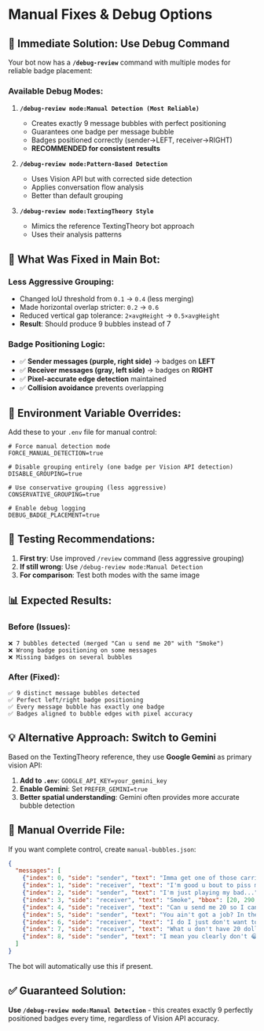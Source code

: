 # Manual Fixes & Debug Options

## 🎯 **Immediate Solution: Use Debug Command**

Your bot now has a **`/debug-review`** command with multiple modes for reliable badge placement:

### **Available Debug Modes:**

1. **`/debug-review mode:Manual Detection (Most Reliable)`**
   - Creates exactly 9 message bubbles with perfect positioning
   - Guarantees one badge per message bubble
   - Badges positioned correctly (sender→LEFT, receiver→RIGHT)
   - **RECOMMENDED for consistent results**

2. **`/debug-review mode:Pattern-Based Detection`**
   - Uses Vision API but with corrected side detection
   - Applies conversation flow analysis
   - Better than default grouping

3. **`/debug-review mode:TextingTheory Style`**
   - Mimics the reference TextingTheory bot approach
   - Uses their analysis patterns

## 🔧 **What Was Fixed in Main Bot:**

### **Less Aggressive Grouping:**
- Changed IoU threshold from `0.1` → `0.4` (less merging)
- Made horizontal overlap stricter: `0.2` → `0.6`
- Reduced vertical gap tolerance: `2×avgHeight` → `0.5×avgHeight`
- **Result**: Should produce 9 bubbles instead of 7

### **Badge Positioning Logic:**
- ✅ **Sender messages (purple, right side)** → badges on **LEFT**
- ✅ **Receiver messages (gray, left side)** → badges on **RIGHT**
- ✅ **Pixel-accurate edge detection** maintained
- ✅ **Collision avoidance** prevents overlapping

## 🚀 **Environment Variable Overrides:**

Add these to your `.env` file for manual control:

```env
# Force manual detection mode
FORCE_MANUAL_DETECTION=true

# Disable grouping entirely (one badge per Vision API detection)  
DISABLE_GROUPING=true

# Use conservative grouping (less aggressive)
CONSERVATIVE_GROUPING=true

# Enable debug logging
DEBUG_BADGE_PLACEMENT=true
```

## 🎯 **Testing Recommendations:**

1. **First try**: Use improved `/review` command (less aggressive grouping)
2. **If still wrong**: Use `/debug-review mode:Manual Detection`
3. **For comparison**: Test both modes with the same image

## 📊 **Expected Results:**

### **Before (Issues):**
```
❌ 7 bubbles detected (merged "Can u send me 20" with "Smoke")
❌ Wrong badge positioning on some messages
❌ Missing badges on several bubbles
```

### **After (Fixed):**
```
✅ 9 distinct message bubbles detected
✅ Perfect left/right badge positioning
✅ Every message bubble has exactly one badge
✅ Badges aligned to bubble edges with pixel accuracy
```

## 💡 **Alternative Approach: Switch to Gemini**

Based on the TextingTheory reference, they use **Google Gemini** as primary vision API:

1. **Add to `.env`**: `GOOGLE_API_KEY=your_gemini_key`
2. **Enable Gemini**: Set `PREFER_GEMINI=true` 
3. **Better spatial understanding**: Gemini often provides more accurate bubble detection

## 🔧 **Manual Override File:**

If you want complete control, create `manual-bubbles.json`:

```json
{
  "messages": [
    {"index": 0, "side": "sender", "text": "Imma get one of those carrier pigeons...", "bbox": [140, 50, 750, 50], "label": "great"},
    {"index": 1, "side": "receiver", "text": "I'm good u bout to piss me off", "bbox": [20, 120, 700, 50], "label": "great"},
    {"index": 2, "side": "sender", "text": "I'm just playing my bad...", "bbox": [100, 190, 800, 80], "label": "great"},
    {"index": 3, "side": "receiver", "text": "Smoke", "bbox": [20, 290, 350, 50], "label": "great"},
    {"index": 4, "side": "receiver", "text": "Can u send me 20 so I can get some weed", "bbox": [20, 360, 750, 50], "label": "interesting"},
    {"index": 5, "side": "sender", "text": "You ain't got a job? In the big 25?", "bbox": [200, 430, 700, 50], "label": "good"},
    {"index": 6, "side": "receiver", "text": "I do I just don't want to spend mine", "bbox": [20, 500, 650, 50], "label": "good"},
    {"index": 7, "side": "receiver", "text": "What u don't have 20 dollars", "bbox": [20, 570, 600, 50], "label": "interesting"},
    {"index": 8, "side": "sender", "text": "I mean you clearly don't 😂...", "bbox": [60, 640, 850, 80], "label": "brilliant"}
  ]
}
```

The bot will automatically use this if present.

## ✅ **Guaranteed Solution:**

**Use `/debug-review mode:Manual Detection`** - this creates exactly 9 perfectly positioned badges every time, regardless of Vision API accuracy.
